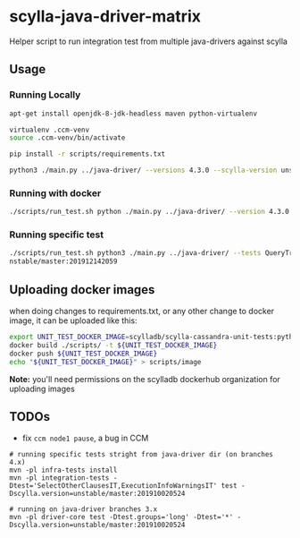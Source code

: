 # scylla-java-driver-matrix

Helper script to run integration test from multiple java-drivers against scylla


## Usage

### Running Locally

```bash
apt-get install openjdk-8-jdk-headless maven python-virtualenv

virtualenv .ccm-venv
source .ccm-venv/bin/activate 

pip install -r scripts/requirements.txt

python3 ./main.py ../java-driver/ --versions 4.3.0 --scylla-version unstable/master:201910020524
```

### Running with docker
```bash
./scripts/run_test.sh python ./main.py ../java-driver/ --version 4.3.0 --scylla-version unstable/master:201910020524```
```

### Running specific test
```bash
./scripts/run_test.sh python3 ./main.py ../java-driver/ --tests QueryTraceIT --version 4.1.0 --scylla-version u
nstable/master:201912142059
```

## Uploading docker images
   
when doing changes to requirements.txt, or any other change to docker image, it can be uploaded like this:

```bash
export UNIT_TEST_DOCKER_IMAGE=scylladb/scylla-cassandra-unit-tests:python3.8-$(date +'%Y%m%d')
docker build ./scripts/ -t ${UNIT_TEST_DOCKER_IMAGE}
docker push ${UNIT_TEST_DOCKER_IMAGE}
echo "${UNIT_TEST_DOCKER_IMAGE}" > scripts/image
```

**Note:** you'll need permissions on the scylladb dockerhub organization for uploading images

## TODOs
* fix `ccm node1 pause`, a bug in CCM

```
# running specific tests stright from java-driver dir (on branches 4.x)
mvn -pl infra-tests install
mvn -pl integration-tests -Dtest='SelectOtherClausesIT,ExecutionInfoWarningsIT' test -Dscylla.version=unstable/master:201910020524

# running on java-driver branches 3.x
mvn -pl driver-core test -Dtest.groups='long' -Dtest='*' -Dscylla.version=unstable/master:201910020524

```